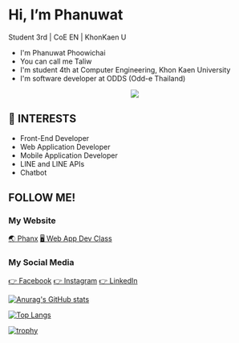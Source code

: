 # Hi, I’m Phanuwat
Student 3rd | CoE EN | KhonKaen U

 - I'm Phanuwat Phoowichai
 - You can call me Taliw
 - I'm student 4th at Computer Engineering, Khon Kaen University
 - I'm software developer at ODDS (Odd-e Thailand)
 
 <p align="center"><img src="https://odds-readme-badge.vercel.app/api" /></p>

## 👀 INTERESTS

 - Front-End Developer
 - Web Application Developer
 - Mobile Application Developer
 - LINE and LINE APIs
 - Chatbot

## FOLLOW ME!
### My Website
[🌏 Phanx](https://phanx.ga)
[🖥 Web App Dev Class](https://phanuwat.ga)
### My Social Media
[👉 Facebook](https://www.facebook.com/PhanuPhoo/)
[👉 Instagram](https://www.instagram.com/phanx_talxw/)
[👉 LinkedIn](https://www.linkedin.com/in/phanuwat-phoowichai-89a4a9221/)


[![Anurag's GitHub stats](https://github-readme-stats.vercel.app/api?username=phanu-phoo)](https://github.com/anuraghazra/github-readme-stats)

[![Top Langs](https://github-readme-stats.vercel.app/api/top-langs/?username=phanu-phoo)](https://github.com/anuraghazra/github-readme-stats)

[![trophy](https://github-profile-trophy.vercel.app/?username=phanu-phoo)](https://github.com/ryo-ma/github-profile-trophy)
